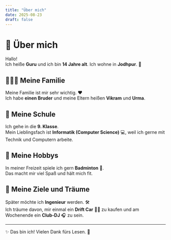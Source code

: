 ```yaml
---
title: "Über mich"
date: 2025-08-23
draft: false
---
```


# 👋 Über mich

Hallo!  
Ich heiße **Guru** und ich bin **14 Jahre alt**. Ich wohne in **Jodhpur**. 🏡

## 👨‍👩‍👦 Meine Familie  
Meine Familie ist mir sehr wichtig. ❤️  
Ich habe **einen Bruder** und meine Eltern heißen **Vikram** und **Urma**.  

## 🏫 Meine Schule  
Ich gehe in die **9. Klasse**.  
Mein Lieblingsfach ist **Informatik (Computer Science)** 💻, weil ich gerne mit Technik und Computern arbeite.  

## 🏸 Meine Hobbys  
In meiner Freizeit spiele ich gern **Badminton** 🏸.  
Das macht mir viel Spaß und hält mich fit.  

## 🌟 Meine Ziele und Träume  
Später möchte ich **Ingenieur** werden. 🛠️  
Ich träume davon, mir einmal ein **Drift Car** 🚗💨 zu kaufen und am Wochenende ein **Club-DJ** 🎧 zu sein.  

---

✨ Das bin ich! Vielen Dank fürs Lesen. 🙏

